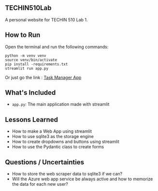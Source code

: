 ## TECHIN510Lab

A personal website for TECHIN 510 Lab 1.

## How to Run

Open the terminal and run the following commands:

```
python -m venv venv
source venv/bin/activate
pip install -requirements.txt
streamlit run app.py
```
Or just go the link : [Task Manager App](https://techin510lab3-aayush.azurewebsites.net/)

## What's Included

- `app.py`: The main application made with streamlit

## Lessons Learned

- How to make a Web App using streamlit
- How to use sqlite3 as the storage engine
- How to create dropdowns and buttons using streamlit
- How to use the Pydantic class to create forms

## Questions / Uncertainties

- How to store the web scraper data to sqlite3 if we can?
- Will the Azure web app service be always active and how to memorize the data for each new user?
